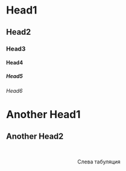 # Head1
## Head2
### Head3
#### Head4
##### Head5
###### Head6

Another Head1
=============
Another Head2
-------------

&nbsp;&nbsp;&nbsp;&nbsp;<center>Слева табуляция</center>
